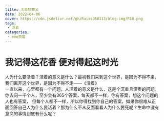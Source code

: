 ```yaml
---
title: 活着的意义
date: 2022-04-06
cover: https://cdn.jsdelivr.net/gh/Ruixs050113/blog-img/R10.png
tags:
 - 活着
categories:
 - emo日常
---
```


# 我记得这花香 便对得起这时光

  人为什么要活着？活着的意义是什么？最初我们来到这个世界，是因为不得不来，我们离开这个世界，是因为不得不走——《活着》<br>
  一直以来，心里都有一个问题，人活着的意义是什么，这是个沉重且深奥的问题。<br>
  你去问一千个人，至少会有365个答案，每天都不一样，你有答案，想这个问题的人也有答案，
但每个人都不一样，所以你得找到你自己的答案，如果你很难从正面回答自己人为什么要活着？那为什么不从反面看看人为什么要死呢？生命中没有意义的事情到底有什么呢？<br>
  

 


